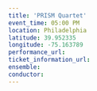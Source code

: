 ```yaml
---
title: 'PRISM Quartet'
event_time: 05:00 PM
location: Philadelphia
latitude: 39.952335
longitude: -75.163789
performance_url:
ticket_information_url:
ensemble:
conductor:
---
```

